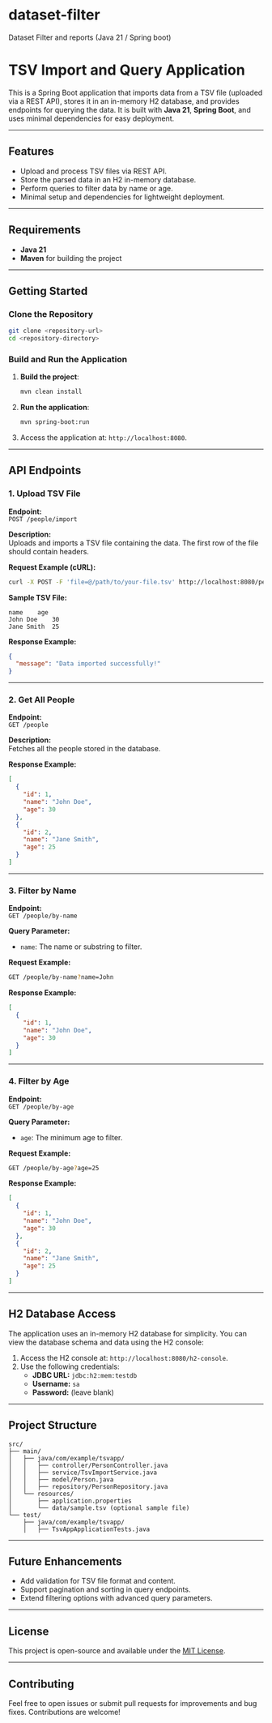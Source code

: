 # dataset-filter
Dataset Filter and reports (Java 21 / Spring boot)




# TSV Import and Query Application

This is a Spring Boot application that imports data from a TSV file (uploaded via a REST API), stores it in an in-memory H2 database, and provides endpoints for querying the data. It is built with **Java 21**, **Spring Boot**, and uses minimal dependencies for easy deployment.

---

## Features

- Upload and process TSV files via REST API.
- Store the parsed data in an H2 in-memory database.
- Perform queries to filter data by name or age.
- Minimal setup and dependencies for lightweight deployment.

---

## Requirements

- **Java 21**
- **Maven** for building the project

---

## Getting Started

### Clone the Repository

```bash
git clone <repository-url>
cd <repository-directory>
```

### Build and Run the Application

1. **Build the project**:

   ```bash
   mvn clean install
   ```

2. **Run the application**:

   ```bash
   mvn spring-boot:run
   ```

3. Access the application at: `http://localhost:8080`.

---

## API Endpoints

### 1. **Upload TSV File**

**Endpoint:**  
`POST /people/import`

**Description:**  
Uploads and imports a TSV file containing the data. The first row of the file should contain headers.

**Request Example (cURL):**
```bash
curl -X POST -F 'file=@/path/to/your-file.tsv' http://localhost:8080/people/import
```

**Sample TSV File:**
```text
name	age
John Doe	30
Jane Smith	25
```

**Response Example:**
```json
{
  "message": "Data imported successfully!"
}
```

---

### 2. **Get All People**

**Endpoint:**  
`GET /people`

**Description:**  
Fetches all the people stored in the database.

**Response Example:**
```json
[
  {
    "id": 1,
    "name": "John Doe",
    "age": 30
  },
  {
    "id": 2,
    "name": "Jane Smith",
    "age": 25
  }
]
```

---

### 3. **Filter by Name**

**Endpoint:**  
`GET /people/by-name`

**Query Parameter:**
- `name`: The name or substring to filter.

**Request Example:**
```bash
GET /people/by-name?name=John
```

**Response Example:**
```json
[
  {
    "id": 1,
    "name": "John Doe",
    "age": 30
  }
]
```

---

### 4. **Filter by Age**

**Endpoint:**  
`GET /people/by-age`

**Query Parameter:**
- `age`: The minimum age to filter.

**Request Example:**
```bash
GET /people/by-age?age=25
```

**Response Example:**
```json
[
  {
    "id": 1,
    "name": "John Doe",
    "age": 30
  },
  {
    "id": 2,
    "name": "Jane Smith",
    "age": 25
  }
]
```

---

## H2 Database Access

The application uses an in-memory H2 database for simplicity. You can view the database schema and data using the H2 console:

1. Access the H2 console at: `http://localhost:8080/h2-console`.
2. Use the following credentials:
    - **JDBC URL:** `jdbc:h2:mem:testdb`
    - **Username:** `sa`
    - **Password:** (leave blank)

---

## Project Structure

```
src/
├── main/
│   ├── java/com/example/tsvapp/
│   │   ├── controller/PersonController.java
│   │   ├── service/TsvImportService.java
│   │   ├── model/Person.java
│   │   ├── repository/PersonRepository.java
│   └── resources/
│       ├── application.properties
│       └── data/sample.tsv (optional sample file)
└── test/
    ├── java/com/example/tsvapp/
    │   ├── TsvAppApplicationTests.java
```

---

## Future Enhancements

- Add validation for TSV file format and content.
- Support pagination and sorting in query endpoints.
- Extend filtering options with advanced query parameters.

---

## License

This project is open-source and available under the [MIT License](LICENSE).

---

## Contributing

Feel free to open issues or submit pull requests for improvements and bug fixes. Contributions are welcome!
